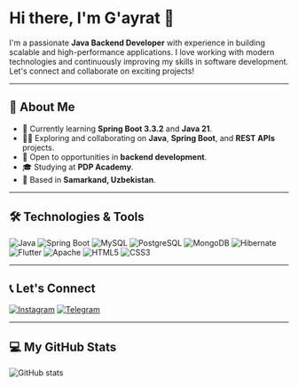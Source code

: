 # Hi there, I'm G'ayrat 👋

I'm a passionate **Java Backend Developer** with experience in building scalable and high-performance applications. I love working with modern technologies and continuously improving my skills in software development. Let's connect and collaborate on exciting projects!

---

## 🚀 About Me
- 🌱 Currently learning **Spring Boot 3.3.2** and **Java 21**.
- 👨‍💻 Exploring and collaborating on **Java**, **Spring Boot**, and **REST APIs** projects.
- 💼 Open to opportunities in **backend development**.
- 🎓 Studying at **PDP Academy**.
- 📍 Based in **Samarkand, Uzbekistan**.

---

## 🛠️ Technologies & Tools
![Java](https://img.shields.io/badge/Java-%23ED8B00.svg?style=for-the-badge&logo=java&logoColor=white)
![Spring Boot](https://img.shields.io/badge/Spring_Boot-%236DB33F.svg?style=for-the-badge&logo=spring-boot&logoColor=white)
![MySQL](https://img.shields.io/badge/MySQL-%2300f.svg?style=for-the-badge&logo=mysql&logoColor=white)
![PostgreSQL](https://img.shields.io/badge/PostgreSQL-%23316192.svg?style=for-the-badge&logo=postgresql&logoColor=white)
![MongoDB](https://img.shields.io/badge/MongoDB-%2347A248.svg?style=for-the-badge&logo=mongodb&logoColor=white)
![Hibernate](https://img.shields.io/badge/Hibernate-%233B3934.svg?style=for-the-badge&logo=hibernate&logoColor=white)
![Flutter](https://img.shields.io/badge/Flutter-%2302569B.svg?style=for-the-badge&logo=flutter&logoColor=white)
![Apache](https://img.shields.io/badge/Apache-%23D22128.svg?style=for-the-badge&logo=apache&logoColor=white)
![HTML5](https://img.shields.io/badge/HTML5-%23E34F26.svg?style=for-the-badge&logo=html5&logoColor=white)
![CSS3](https://img.shields.io/badge/CSS3-%231572B6.svg?style=for-the-badge&logo=css3&logoColor=white)

---

## 📞 Let's Connect

[![Instagram](https://img.shields.io/badge/Instagram-%23E4405F.svg?style=for-the-badge&logo=Instagram&logoColor=white)](https://instagram.com/gayrat.shirinboyev)
[![Telegram](https://img.shields.io/badge/Telegram-%230077B5.svg?style=for-the-badge&logo=Telegram&logoColor=white)](https://t.me/Gayrat_Shirinboyev)

---

## 💻 My GitHub Stats
![GitHub stats](https://github-readme-stats.vercel.app/api?username=Shirinboyev&show_icons=true&theme=radical)
